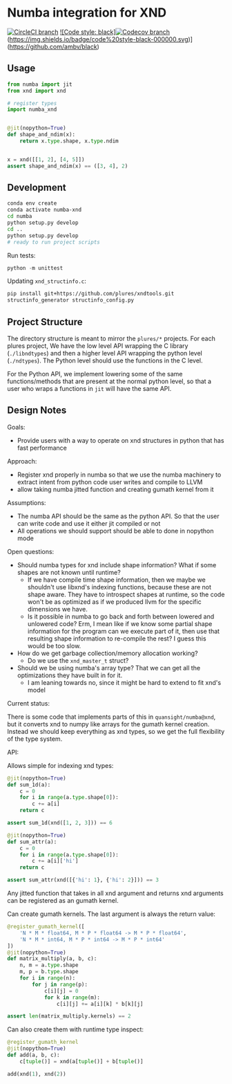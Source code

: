 # Numba integration for XND

[![CircleCI branch](https://img.shields.io/circleci/project/github/Quansight/numba-xnd/master.svg)](https://circleci.com/gh/Quansight/workflows/numba-xnd/tree/master) [![Code style: black]![Codecov branch](https://img.shields.io/codecov/c/github/quansight/numba-xnd/master.svg)](https://codecov.io/gh/quansight/numba-xnd)(https://img.shields.io/badge/code%20style-black-000000.svg)](https://github.com/ambv/black)

## Usage

```python
from numba import jit
from xnd import xnd

# register types
import numba_xnd


@jit(nopython=True)
def shape_and_ndim(x):
    return x.type.shape, x.type.ndim


x = xnd([[1, 2], [4, 5]])
assert shape_and_ndim(x) == ([3, 4], 2)
```

## Development

```bash
conda env create
conda activate numba-xnd
cd numba
python setup.py develop
cd ..
python setup.py develop
# ready to run project scripts
```

Run tests:

```python
python -m unittest
```

Updating `xnd_structinfo.c`:

```bash
pip install git+https://github.com/plures/xndtools.git
structinfo_generator structinfo_config.py
```

## Project Structure

The directory structure is meant to mirror the `plures/*` projects. For each plures project,
We have the low level API wrapping the C library (`./libndtypes`) and then a higher level API
wrapping the python level (`./ndtypes`). The Python level should use the functions
in the C level.

For the Python API, we implement lowering some of the same functions/methods that are present at the normal python level, so that a user who wraps a functions in `jit` will have the same API.

## Design Notes

Goals:

- Provide users with a way to operate on xnd structures in python that has fast performance

Approach:

- Register xnd properly in numba so that we use the numba machinery to extract intent from python code user writes and compile to LLVM
- allow taking numba jitted function and creating gumath kernel from it

Assumptions:

- The numba API should be the same as the python API. So that the user can write code and use
  it either jit compiled or not
- All operations we should support should be able to done in nopython mode

Open questions:

- Should numba types for xnd include shape information? What if some shapes are not known until runtime?
  - If we have compile time shape information, then we maybe we shouldn't use libxnd's indexing functions, because these are not shape aware.
    They have to introspect shapes at runtime, so the code won't be as optimized as if we produced llvm for the specific dimensions we have.
  - Is it possible in numba to go back and forth between lowered and unlowered code? Erm, I mean like if we know some partial shape information for the program
    can we execute part of it, then use that resulting shape information to re-compile the rest? I guess this would be too slow.
- How do we get garbage collection/memory allocation working?
  - Do we use the `xnd_master_t` struct?
- Should we be using numba's array type? That we can get all the optimizations they have built in for it.
  - I am leaning towards no, since it might be hard to extend to fit xnd's model

Current status:

There is some code that implements parts of this in `quansight/numba@xnd`, but it converts xnd to numpy like arrays
for the gumath kernel creation. Instead we should keep everything as xnd types, so we get the full flexibility of the type system.

API:

Allows simple for indexing xnd types:

```python
@jit(nopython=True)
def sum_1d(a):
    c = 0
    for i in range(a.type.shape[0]):
        c += a[i]
    return c

assert sum_1d(xnd([1, 2, 3])) == 6

@jit(nopython=True)
def sum_attr(a):
    c = 0
    for i in range(a.type.shape[0]):
        c += a[i]['hi']
    return c

assert sum_attr(xnd([{'hi': 1}, {'hi': 2}])) == 3
```

Any jitted function that takes in all xnd argument and returns xnd arguments
can be registered as an gumath kernel.

Can create gumath kernels. The last argument is always the return value:

```python
@register_gumath_kernel([
    'N * M * float64, M * P * float64 -> M * P * float64',
    'N * M * int64, M * P * int64 -> M * P * int64'
])
@jit(nopython=True)
def matrix_multiply(a, b, c):
    n, m = a.type.shape
    m, p = b.type.shape
    for i in range(n):
        for j in range(p):
            c[i][j] = 0
            for k in range(m):
                c[i][j] += a[i][k] * b[k][j]

assert len(matrix_multiply.kernels) == 2
```

Can also create them with runtime type inspect:

```python
@register_gumath_kernel
@jit(nopython=True)
def add(a, b, c):
    c[tuple()] = xnd(a[tuple()] + b[tuple()]

add(xnd(1), xnd(2))
```
